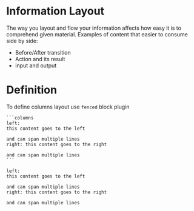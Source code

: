 # Information Layout

The way you layout and flow your information affects how easy it is to comprehend given material.
Examples of content that easier to consume side by side:
* Before/After transition
* Action and its result
* input and output

# Definition

To define columns layout use `fenced` block plugin
 
    ```columns
    left: 
    this content goes to the left
    
    and can span multiple lines
    right: this content goes to the right
    
    and can span multiple lines
    ```


```columns
left: 
this content goes to the left

and can span multiple lines
right: this content goes to the right

and can span multiple lines
```